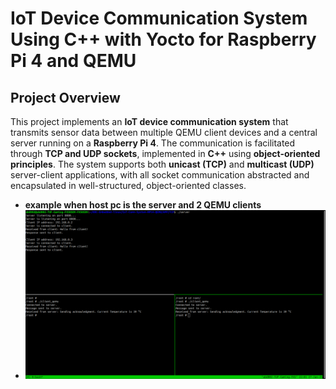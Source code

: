 # IoT Device Communication System Using C++ with Yocto for Raspberry Pi 4 and QEMU

## Project Overview

This project implements an **IoT device communication system** that transmits sensor data between multiple QEMU client devices and a central server running on a **Raspberry Pi 4**. The communication is facilitated through **TCP and UDP sockets**, implemented in **C++** using **object-oriented principles**. The system supports both **unicast (TCP)** and **multicast (UDP)** server-client applications, with all socket communication abstracted and encapsulated in well-structured, object-oriented classes.

- **example when host pc is the server and 2 QEMU clients**
- ![This is an alt text.](./img/2Clients.png "This is a sample image.")
